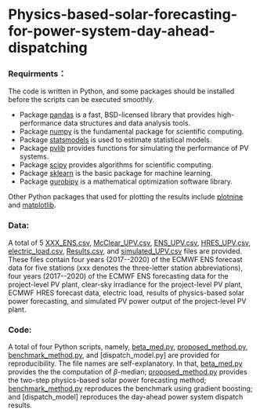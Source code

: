 # Physics-based-solar-forecasting-for-power-system-day-ahead-dispatching


### Requirments：
The code is written in Python, and some packages should be installed before the scripts can be executed smoothly.  
  * Package [pandas](https://pandas.pydata.org/pandas-docs/stable/index.html) is a fast, BSD-licensed library that provides high-performance data structures and data analysis tools.
  * Package [numpy](https://numpy.org/doc/stable/) is the fundamental package for scientific computing.
  * Package [statsmodels](https://www.statsmodels.org/stable/index.html) is used to estimate statistical models.
  * Package [pvlib](https://pvlib-python.readthedocs.io/en/stable/) provides functions for simulating the performance of PV systems.
  * Package [scipy](https://scipy.org/) provides algorithms for scientific computing.
  * Package [sklearn](https://scikit-learn.org/stable/) is the basic package for machine learning.
  * Package [gurobipy](https://pypi.org/project/gurobipy/) is a mathematical optimization software library.

Other Python packages that used for plotting the results include [plotnine](https://plotnine.readthedocs.io/en/stable/) and [matplotlib](https://matplotlib.org/). 

### Data: 
A total of 5 [XXX_ENS.csv](https://github.com/wentingwang94/Physics-based-solar-forecasting-for-power-system-day-ahead-dispatching/blob/main/data/BON_ENS.csv), [McClear_UPV.csv](https://github.com/wentingwang94/Physics-based-solar-forecasting-for-power-system-day-ahead-dispatching/blob/main/data/McClear_UPV.csv), [ENS_UPV.csv](https://github.com/wentingwang94/Physics-based-solar-forecasting-for-power-system-day-ahead-dispatching/blob/main/data/ENS_UPV.csv), [HRES_UPV.csv](https://github.com/wentingwang94/Physics-based-solar-forecasting-for-power-system-day-ahead-dispatching/blob/main/data/HRES_UPV.csv), [electric_load.csv](https://github.com/wentingwang94/Physics-based-solar-forecasting-for-power-system-day-ahead-dispatching/blob/main/data/electric_load.csv), [Results.csv](https://github.com/wentingwang94/Physics-based-solar-forecasting-for-power-system-day-ahead-dispatching/blob/main/data/Results.csv), and [simulated_UPV.csv](https://github.com/wentingwang94/Physics-based-solar-forecasting-for-power-system-day-ahead-dispatching/blob/main/data/simulated_UPV.csv) files are provided. These files contain four years (2017--2020) of the ECMWF ENS forecast data for five stations (xxx denotes the three-letter station abbreviations), four years (2017--2020) of the ECMWF ENS forecasting data for the project-level PV plant, clear-sky irradiance for the project-level PV plant, ECMWF HRES forecast data, electric load, results of physics-based solar power forecasting, and simulated PV power output of the project-level PV plant.

### Code: 
A total of four Python scripts, namely, [beta_med.py](https://github.com/wentingwang94/Physics-based-solar-forecasting-for-power-system-day-ahead-dispatching/blob/main/code/beta_med.py), [proposed_method.py](https://github.com/wentingwang94/Physics-based-solar-forecasting-for-power-system-day-ahead-dispatching/blob/main/code/proposed_method.py), [benchmark_method.py](https://github.com/wentingwang94/Physics-based-solar-forecasting-for-power-system-day-ahead-dispatching/blob/main/code/benchmark_method.py), and [dispatch_model.py] are provided for reproducibility. The file names are self-explanatory. In that, [beta_med.py](https://github.com/wentingwang94/Physics-based-solar-forecasting-for-power-system-day-ahead-dispatching/blob/main/code/beta_med.py) provides the the computation of $\beta$-median; [proposed_method.py](https://github.com/wentingwang94/Physics-based-solar-forecasting-for-power-system-day-ahead-dispatching/blob/main/code/proposed_method.py) provides the two-step physics-based solar power forecasting method; [benchmark_method.py](https://github.com/wentingwang94/Physics-based-solar-forecasting-for-power-system-day-ahead-dispatching/blob/main/code/benchmark_method.py) reproduces the benchmark using gradient boosting; and [dispatch_model] reproduces the day-ahead power system dispatch results. 
